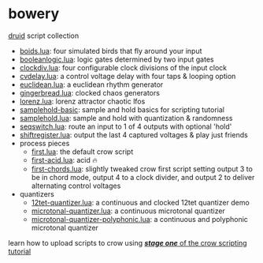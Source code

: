 # bowery
[druid](github.com/monome/druid) script collection

- [boids.lua](boids.lua): four simulated birds that fly around your input
- [booleanlogic.lua](booleanlogic.lua): logic gates determined by two input gates
- [clockdiv.lua](clockdiv.lua): four configurable clock divisions of the input clock
- [cvdelay.lua](cvdelay.lua): a control voltage delay with four taps & looping option
- [euclidean.lua](euclidean.lua): a euclidean rhythm generator
- [gingerbread.lua](gingerbread.lua): clocked chaos generators
- [lorenz.lua](lorenz.lua): lorenz attractor chaotic lfos
- [samplehold-basic](samplehold-basic.lua): sample and hold basics for scripting tutorial
- [samplehold.lua](samplehold.lua): sample and hold with quantization & randomness
- [seqswitch.lua](seqswitch.lua): route an input to 1 of 4 outputs with optional 'hold'
- [shiftregister.lua](shiftregister.lua): output the last 4 captured voltages & play just friends
- process pieces
  - [first.lua](process-pieces/first.lua): the default crow script
  - [first-acid.lua](process-pieces/first-acid.lua): acid 🔥
  - [first-chords.lua](process-pieces/first-chords.lua): slightly tweaked crow first script setting output 3 to be in chord mode, output 4 to a clock divider, and output 2 to deliver alternating control voltages
- quantizers
  - [12tet-quantizer.lua](quantizers/12tet-quantizer.lua): a continuous and clocked 12tet quantizer demo
  - [microtonal-quantizer.lua](quantizers/microtonal-quantizer.lua): a continuous microtonal quantizer
  - [microtonal-quantizer-polyphonic.lua](quantizers/microtonal-quantizer-polyphonic.lua): a continuous and polyphonic microtonal quantizer

learn how to upload scripts to crow using [***stage one*** of the crow scripting tutorial](https://monome.org/docs/crow/scripting)

